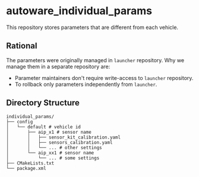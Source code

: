 # autoware_individual_params

This repository stores parameters that are different from each vehicle.

## Rational

The parameters were originally managed in `launcher` repository.
Why we manage them in a separate repository are:

- Parameter maintainers don't require write-access to `launcher` repository.
- To rollback only parameters independently from `launcher`.

## Directory Structure
```shell
individual_params/
├── config
│   └── default # vehicle id
│       ├── aip_x1 # sensor name
│       │   ├── sensor_kit_calibration.yaml
│       │   ├── sensors_calibration.yaml
│       │   └── ... # other settings
│       └── aip_xx1 # sensor name
│           └── ... # some settings
├── CMakeLists.txt
└── package.xml
```
